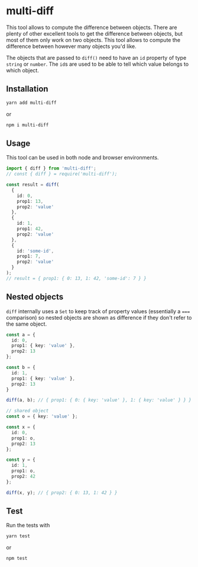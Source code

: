 # multi-diff

This tool allows to compute the difference between objects. There are plenty of other excellent tools to get the difference between objects, but most of them only work on two objects. This tool allows to compute the difference between however many objects you'd like.

The objects that are passed to `diff()` need to have an `id` property of type `string` or `number`. The `id`s are used to be able to tell which value belongs to which object.

## Installation
```sh
yarn add multi-diff
```
or
```sh
npm i multi-diff
```

## Usage
This tool can be used in both node and browser environments.

```ts
import { diff } from 'multi-diff';
// const { diff } = require('multi-diff');

const result = diff(
  {
    id: 0,
    prop1: 13,
    prop2: 'value'
  },
  {
    id: 1,
    prop1: 42,
    prop2: 'value'
  },
  {
    id: 'some-id',
    prop1: 7,
    prop2: 'value'
  }
);
// result = { prop1: { 0: 13, 1: 42, 'some-id': 7 } }
```

## Nested objects
`diff` internally uses a `Set` to keep track of property values (essentially a `===` comparison) so nested objects are shown as difference if they don't refer to the same object.

```ts
const a = {
  id: 0,
  prop1: { key: 'value' },
  prop2: 13
};

const b = {
  id: 1,
  prop1: { key: 'value' },
  prop2: 13
}

diff(a, b); // { prop1: { 0: { key: 'value' }, 1: { key: 'value' } } }

// shared object
const o = { key: 'value' };

const x = {
  id: 0,
  prop1: o,
  prop2: 13
};

const y = {
  id: 1,
  prop1: o,
  prop2: 42
};

diff(x, y); // { prop2: { 0: 13, 1: 42 } }
```

## Test
Run the tests with
```sh
yarn test
```
or
```sh
npm test
```
